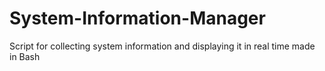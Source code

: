 # System-Information-Manager
Script for collecting system information and displaying it in real time made in Bash
